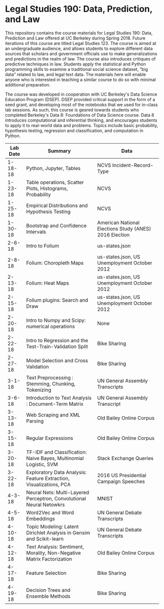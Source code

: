 # Legal Studies 190: Data, Prediction, and Law

This repository contains the course materials for Legal Studies 190: Data, Prediction and Law offered at UC Berkeley during Spring 2018. Future iterations of this course are titled Legal Studies 123. The course is aimed at an undergraduate audience, and allows students to explore different data sources that scholars and government officials use to make generalizations and predictions in the realm of law. The course also introduces critiques of predictive techniques in law. Students  apply the statistical and Python programming skills to examine a traditional social science dataset, “big data” related to law, and legal text data. The materials here will enable anyone who is interested in teaching a similar course to do so with minimal additional preparation.

The course was developed in cooperation with UC Berkeley's Data Science Education Program (DSEP). DSEP provided critical support in the form of a seed grant, and developing most of the notebooks that we used for in-class lab sessions. As such, this course is geared towards students who completed Berkeley's Data 8: Foundations of Data Science course. Data 8 introduces computational and inferential thinking, and encourages students to apply it to real-world data and problems. Topics include basic probability, hypothesis testing, regression and classification, and computation in Python.



| Lab Date | Summary                                                               | Data                                                   | 
|----------|-----------------------------------------------------------------------|--------------------------------------------------------|
| 1-18-18  | Python, Jupyter, Tables                                               | NCVS Incident-Record-Type                              | 
| 1-23-18  | Table operations, Scatter Plots, Histograms, Probability              | NCVS                                                   | 
| 1-25-18  | Empirical Distributions and Hypothesis Testing                        | NCVS                                                   | 
| 1-30-18  | Bootstrap and Confidence Intervals                                    | American National Elections Study (ANES) 2016 Election | 
| 2-6-18   | Intro to Folium                                                       | us-states.json                                         | 
| 2-8-18   | Folium: Choropleth Maps                                               | us-states.json, US Unemployment October 2012           | 
| 2-13-18  | Folium: Heat Maps                                                     | us-states.json, US Unemployment October 2012           | 
| 2-15-18  | Folium plugins: Search and Draw                                       | us-states.json, US Unemployment October 2012           | 
| 2-20-18  | Intro to Numpy and Scipy: numerical operations                        | None                                                   | 
| 2-22-18  | Intro to Regression and the Test-Train-Validation Split               | Bike Sharing                                           | 
| 2-27-18  | Model Selection and Cross Validation                                  | Bike Sharing                                           | 
| 3-1-18   | Text Preprocessing : Stemming, Chunking, Tokenizing                   | UN General Assembly Transcripts                        | 
| 3-6-18   | Introduction to Text Analysis : Document-Term Matrix                  | UN General Assembly Transcript                         | 
| 3-13-18  | Web Scraping and XML Parsing                                          | Old Bailey Online Corpus                               | 
| 3-15-18  | Regular Expressions                                                   | Old Bailey Online Corpus                               | 
| 3-20-18  | TF-IDF and Classification: Naive Bayes, Multinomial Logistic, SVM     | Stack Exchange Queries                                 | 
| 3-22-18  | Exploratory Data Analysis: Feature Extraction, Visualizations, PCA    | 2016 US Presidential Campaign Speeches                 | 
| 4-3-18   | Neural Nets: Multi-Layered Perceptron, Convolutional Neural Netowkrs  | MNIST                                                  | 
| 4-5-18   | Word2Vec and Word Embeddings                                          | UN General Debate Transcripts                          | 
| 4-10-18  | Topic Modeling: Latent Dirichlet Analysis in Gensim and Scikit-learn  | UN General Debate Transcripts                          | 
| 4-12-18  | Text Analysis: Sentiment, Morality, Non-Negative Matrix Factorization | Old Bailey Online Corpus                               | 
| 4-17-18  | Feature Selection                                                     | Bike Sharing                                           | 
| 4-19-18  | Decision Trees and Ensemble Methods                                   | Bike Sharing                                           | 
